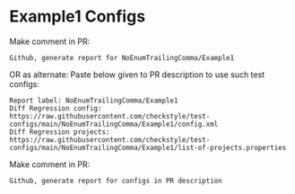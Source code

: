 # Example1 Configs
Make comment in PR:
```
Github, generate report for NoEnumTrailingComma/Example1
```
OR as alternate:
Paste below given to PR description to use such test configs:
```
Report label: NoEnumTrailingComma/Example1
Diff Regression config: https://raw.githubusercontent.com/checkstyle/test-configs/main/NoEnumTrailingComma/Example1/config.xml
Diff Regression projects: https://raw.githubusercontent.com/checkstyle/test-configs/main/NoEnumTrailingComma/Example1/list-of-projects.properties
```
Make comment in PR:
```
Github, generate report for configs in PR description
```
